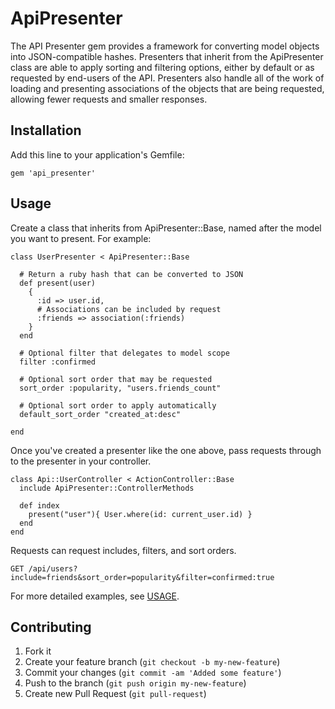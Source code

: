 # ApiPresenter

The API Presenter gem provides a framework for converting model objects into JSON-compatible hashes. Presenters that inherit from the ApiPresenter class are able to apply sorting and filtering options, either by default or as requested by end-users of the API. Presenters also handle all of the work of loading and presenting associations of the objects that are being requested, allowing fewer requests and smaller responses.

## Installation

Add this line to your application's Gemfile:

    gem 'api_presenter'

## Usage

Create a class that inherits from ApiPresenter::Base, named after the model you want to present. For example:

    class UserPresenter < ApiPresenter::Base

      # Return a ruby hash that can be converted to JSON
      def present(user)
        {
          :id => user.id,
          # Associations can be included by request
          :friends => association(:friends)
        }
      end

      # Optional filter that delegates to model scope
      filter :confirmed

      # Optional sort order that may be requested
      sort_order :popularity, "users.friends_count"

      # Optional sort order to apply automatically
      default_sort_order "created_at:desc"

    end

Once you've created a presenter like the one above, pass requests through to the presenter in your controller.

    class Api::UserController < ActionController::Base
      include ApiPresenter::ControllerMethods

      def index
        present("user"){ User.where(id: current_user.id) }
      end
    end

Requests can request includes, filters, and sort orders.

    GET /api/users?include=friends&sort_order=popularity&filter=confirmed:true

For more detailed examples, see [USAGE](USAGE.md).

## Contributing

1. Fork it
2. Create your feature branch (`git checkout -b my-new-feature`)
3. Commit your changes (`git commit -am 'Added some feature'`)
4. Push to the branch (`git push origin my-new-feature`)
5. Create new Pull Request (`git pull-request`)
